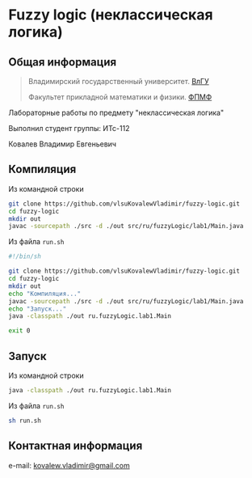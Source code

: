 Fuzzy logic (неклассическая логика)
===================================

Общая информация
----------------

> Владимирский государственный университет. [ВлГУ](http://vlsu.ru)
>
> Факультет прикладной математики и физики. [ФПМФ](http://fpmf.vlsu.ru)

Лабораторные работы по предмету "неклассическая логика"

Выполнил студент группы: ИТс-112

Ковалев Владимир Евгеньевич

Компиляция
----------

Из командной строки

```sh
git clone https://github.com/vlsuKovalewVladimir/fuzzy-logic.git
cd fuzzy-logic
mkdir out
javac -sourcepath ./src -d ./out src/ru/fuzzyLogic/lab1/Main.java
```

Из файла `run.sh`

```sh
#!/bin/sh

git clone https://github.com/vlsuKovalewVladimir/fuzzy-logic.git
cd fuzzy-logic
mkdir out
echo "Компиляция..."
javac -sourcepath ./src -d ./out src/ru/fuzzyLogic/lab1/Main.java
echo "Запуск..."
java -classpath ./out ru.fuzzyLogic.lab1.Main

exit 0
```

Запуск
------

Из командной строки

```sh
java -classpath ./out ru.fuzzyLogic.lab1.Main
```

Из файла `run.sh`

```sh
sh run.sh
```

Контактная информация
---------------------

e-mail: <kovalew.vladimir@gmail.com>
